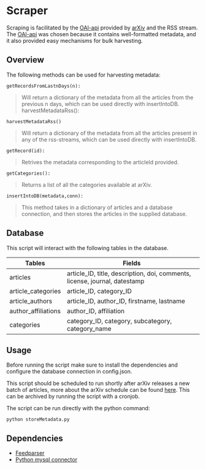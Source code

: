 # Scraper

Scraping is facilitated by the [OAI-api](https://arxiv.org/help/oa/index) provided by [arXiv](https://arxiv.org/) and the RSS stream.  The [OAI-api](https://arxiv.org/help/oa/index) was chosen because it contains well-formatted metadata, and it also provided easy mechanisms for bulk harvesting.


## Overview
The following methods can be used for harvesting metadata:

``getRecordsFromLastnDays(n):``

>Will return a dictionary of the metadata from all the articles from the previous n days, which can be used directly with insertIntoDB. harvestMetadataRss():

``harvestMetadataRss()``

>Will return a dictionary of the metadata from all the articles present in any of the rss-streams, which can be used directly with insertIntoDB.

``getRecord(id):``

>Retrives the metadata corresponding to the articleId provided.

``getCategories():``

>Returns a list of all the categories available at arXiv.

``insertIntoDB(metadata,conn):``

>This method takes in a dictionary of articles and a database connection, and then stores the articles in the supplied database.

## Database

This script will interact with the following tables in the database.

| Tables | Fields |
| ------------- | ------------- |
| articles  | article_ID, title, description, doi, comments, license, journal, datestamp|
| article_categories  | article_ID, category_ID |
|article_authors| article_ID, author_ID, firstname, lastname|
|author_affiliations| author_ID, affiliation|
|categories| category_ID, category, subcategory, category_name|

## Usage

Before running the script make sure to install the dependencies and configure the database connection in config.json.

 This script should be scheduled to run shortly after arXiv releases a new batch of articles, more about the arXiv schedule can be found [here](/../../#arxiv-schedule). This can be archived by running the script with a cronjob.

 The script can be run directly with the python command:
```
python storeMetadata.py
```

## Dependencies

- [Feedparser](https://github.com/kurtmckee/feedparser)
- [Python mysql connector](https://github.com/mysql/mysql-connector-python)
